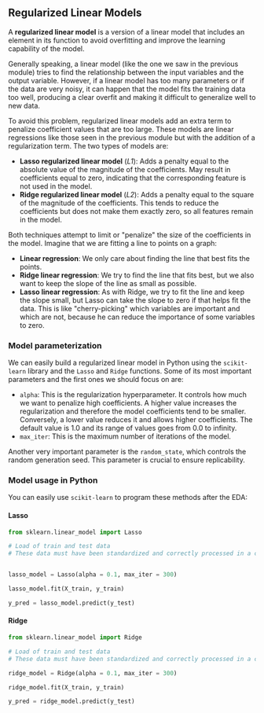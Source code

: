 ## Regularized Linear Models

A **regularized linear model** is a version of a linear model that includes an element in its function to avoid overfitting and improve the learning capability of the model.

Generally speaking, a linear model (like the one we saw in the previous module) tries to find the relationship between the input variables and the output variable. However, if a linear model has too many parameters or if the data are very noisy, it can happen that the model fits the training data too well, producing a clear overfit and making it difficult to generalize well to new data.

To avoid this problem, regularized linear models add an extra term to penalize coefficient values that are too large. These models are linear regressions like those seen in the previous module but with the addition of a regularization term. The two types of models are:

- **Lasso regularized linear model** (*L1*): Adds a penalty equal to the absolute value of the magnitude of the coefficients. May result in coefficients equal to zero, indicating that the corresponding feature is not used in the model.
- **Ridge regularized linear model** (*L2*): Adds a penalty equal to the square of the magnitude of the coefficients. This tends to reduce the coefficients but does not make them exactly zero, so all features remain in the model.

Both techniques attempt to limit or "penalize" the size of the coefficients in the model. Imagine that we are fitting a line to points on a graph:

- **Linear regression**: We only care about finding the line that best fits the points.
- **Ridge linear regression**: We try to find the line that fits best, but we also want to keep the slope of the line as small as possible.
- **Lasso linear regression**: As with Ridge, we try to fit the line and keep the slope small, but Lasso can take the slope to zero if that helps fit the data. This is like "cherry-picking" which variables are important and which are not, because he can reduce the importance of some variables to zero.

### Model parameterization

We can easily build a regularized linear model in Python using the `scikit-learn` library and the `Lasso` and `Ridge` functions. Some of its most important parameters and the first ones we should focus on are:

- `alpha`: This is the regularization hyperparameter. It controls how much we want to penalize high coefficients. A higher value increases the regularization and therefore the model coefficients tend to be smaller. Conversely, a lower value reduces it and allows higher coefficients. The default value is 1.0 and its range of values goes from 0.0 to infinity.
- `max_iter`: This is the maximum number of iterations of the model. 

Another very important parameter is the `random_state`, which controls the random generation seed. This parameter is crucial to ensure replicability.

### Model usage in Python

You can easily use `scikit-learn` to program these methods after the EDA:

#### Lasso

```py
from sklearn.linear_model import Lasso

# Load of train and test data
# These data must have been standardized and correctly processed in a complete EDA


lasso_model = Lasso(alpha = 0.1, max_iter = 300)

lasso_model.fit(X_train, y_train)

y_pred = lasso_model.predict(y_test)
```

#### Ridge

```py
from sklearn.linear_model import Ridge

# Load of train and test data
# These data must have been standardized and correctly processed in a complete EDA

ridge_model = Ridge(alpha = 0.1, max_iter = 300)

ridge_model.fit(X_train, y_train)

y_pred = ridge_model.predict(y_test)
```
